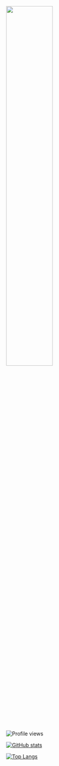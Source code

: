 <img src="https://user-images.githubusercontent.com/38053682/131033851-9c103644-29a4-4a97-8dd2-d9d81eefd009.gif" width="50%" height="50%"/>


![Profile views](https://gpvc.arturio.dev/AlexeySeySey)

[![GitHub stats](https://github-readme-stats.vercel.app/api?username=AlexeySeySey&hide=prs,issues&show_icons=true)](https://github.com/anuraghazra/github-readme-stats)

[![Top Langs](https://github-readme-stats.vercel.app/api/top-langs/?username=AlexeySeySey&exclude_repo=e-commerce&hide=html,css,twig,dockerfile&layout=compact)](https://github.com/anuraghazra/github-readme-stats)

<!--
**AlexeySeySey/AlexeySeySey** is a ✨ _special_ ✨ repository because its `README.md` (this file) appears on your GitHub profile.

Here are some ideas to get you started:

- 🔭 I’m currently working on ...
- 🌱 I’m currently learning ...
- 👯 I’m looking to collaborate on ...
- 🤔 I’m looking for help with ...
- 💬 Ask me about ...
- 📫 How to reach me: ...
- 😄 Pronouns: ...
- ⚡ Fun fact: ...
-->
